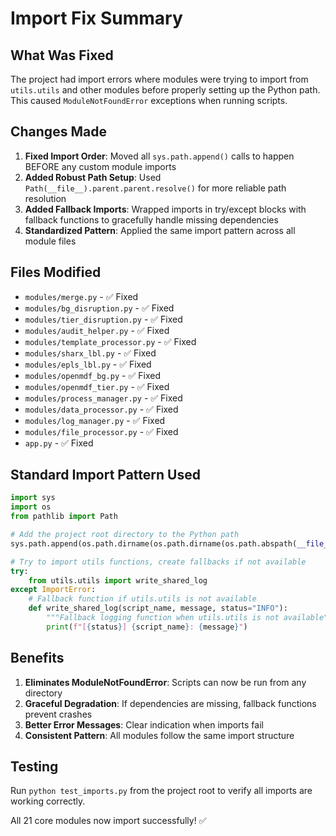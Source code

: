 # Import Fix Summary

## What Was Fixed

The project had import errors where modules were trying to import from `utils.utils` and other modules before properly setting up the Python path. This caused `ModuleNotFoundError` exceptions when running scripts.

## Changes Made

1. **Fixed Import Order**: Moved all `sys.path.append()` calls to happen BEFORE any custom module imports
2. **Added Robust Path Setup**: Used `Path(__file__).parent.parent.resolve()` for more reliable path resolution
3. **Added Fallback Imports**: Wrapped imports in try/except blocks with fallback functions to gracefully handle missing dependencies
4. **Standardized Pattern**: Applied the same import pattern across all module files

## Files Modified

- `modules/merge.py` - ✅ Fixed
- `modules/bg_disruption.py` - ✅ Fixed  
- `modules/tier_disruption.py` - ✅ Fixed
- `modules/audit_helper.py` - ✅ Fixed
- `modules/template_processor.py` - ✅ Fixed
- `modules/sharx_lbl.py` - ✅ Fixed
- `modules/epls_lbl.py` - ✅ Fixed
- `modules/openmdf_bg.py` - ✅ Fixed
- `modules/openmdf_tier.py` - ✅ Fixed
- `modules/process_manager.py` - ✅ Fixed
- `modules/data_processor.py` - ✅ Fixed
- `modules/log_manager.py` - ✅ Fixed
- `modules/file_processor.py` - ✅ Fixed
- `app.py` - ✅ Fixed

## Standard Import Pattern Used

```python
import sys
import os
from pathlib import Path

# Add the project root directory to the Python path
sys.path.append(os.path.dirname(os.path.dirname(os.path.abspath(__file__))))

# Try to import utils functions, create fallbacks if not available
try:
    from utils.utils import write_shared_log
except ImportError:
    # Fallback function if utils.utils is not available
    def write_shared_log(script_name, message, status="INFO"):
        """Fallback logging function when utils.utils is not available"""
        print(f"[{status}] {script_name}: {message}")
```

## Benefits

1. **Eliminates ModuleNotFoundError**: Scripts can now be run from any directory
2. **Graceful Degradation**: If dependencies are missing, fallback functions prevent crashes
3. **Better Error Messages**: Clear indication when imports fail
4. **Consistent Pattern**: All modules follow the same import structure

## Testing

Run `python test_imports.py` from the project root to verify all imports are working correctly.

All 21 core modules now import successfully! ✅
